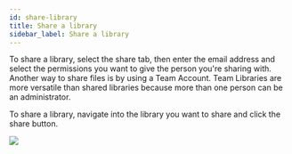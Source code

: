 ```yaml
---
id: share-library
title: Share a library
sidebar_label: Share a library
---
```


To share a library, select the share tab, then enter the email address and select the permissions you want to give the person you're sharing with.  Another way to share files is by using a Team Account.  Team Libraries are more versatile than shared libraries because more than one person can be an administrator.

To share a library, navigate into the library you want to share and click the share button.

<img src="https://plchldr.co/i/800x300?&bg=f6f6f6&fc=656565&text=Placeholder" />
